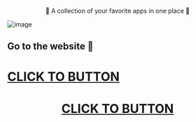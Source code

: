 <p align="center">
💜 A collection of your favorite apps in one place 💜
</p>

![image](https://github.com/Eliaz7/We-Softing-All-Soft-For-You/assets/97999125/9ddf37e2-a6d2-43b4-88b8-6e01d0e35168)


## Go to the website 💜


# [CLICK TO BUTTON](https://www.wesofting.com/)

[<h1 align="center">CLICK TO BUTTON</h1>](https://www.wesofting.com/)

